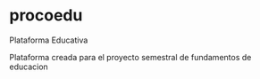# procoedu
Plataforma Educativa


Plataforma creada para el proyecto semestral de fundamentos de educacion
